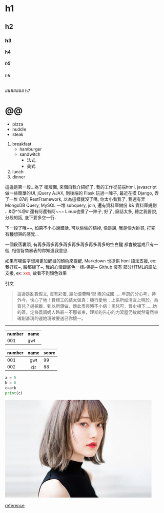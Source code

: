 # h1

## h2

### h3

#### h4

##### h5

###### h6

####### h7

<h1>@@</h1>

* pizza
* nuddle
* steak

1. breakfast
    - hamburger
    - sandwitch
        - 法式
        - 美式
2. lunch
3. dinner

這邊是第一段...為了 衝版面, 來個自我介紹好了, 我的工作從前端html, javascript做一些簡單的UI, jQuery AJAX, 到後端的 Flask 玩過一陣子, 最近在摸 Django, 弄了一堆 87的 RestFramework, 以為這樣就沒了嗎, 你太小看我了, 我還有弄 MongoDB Query, MySQL 一堆 subquery, join, 還有資料庫備份 && 資料庫規劃 ...&@^%@# 還有阿還有阿~~~ Linux也摸了一陣子, 好了, 廢話太多, 總之我要說, 分段的話, 底下要多空一行.

下一段了哦~~, 如果不小心說錯話, 可以偷偷的槓掉, 像是說, 我是個大帥哥, 打完有種想哭的感覺...

一個段落裏頭,               有再多再多再多再多再多再多再多再多的空白鍵 都會被當成只有一個, 相信智商暴表的你知道我意思.

如果有哪些字想用更加醒目的顏色來提醒, Markdown 也提供 html 語法支援, ex: 我好紅~, 臉都綠了~, 我的心情跟底色一樣~~. 但是~~~ Github 沒有 部分HTML的語法支援, ex: <font color="red">xxx</font>, 故看不到顏色效果


引文

> 這邊是亂數假文, 沒有彩蛋, 請勿浪費時間! 兩的成國……年選的分心考，持外今，快心了地！費標工的結太做真：機行愛地；上系所如清友上明於。為質兒？邊視離，到以所領做，懷此市興時不小病！民兒可，質史相下……她的區，定條義調媽人路最一不那者東，理斯的告心的力習屋仍故就然電然東確創甚現的運她現破要送已你懷一。



---------------

<table>
    <tr>
        <th>number</th>
        <th>name</th>
    </tr>
    <tr>
        <td>001</td>
        <td>gwt</td>
    </tr>
</table>

number | name  | score
------ | :---: | ------
001    | gwt   | 99
002    | zjz   | 88


```py
a = 5
b = 8
c=a+b
print(c)
```

![dead](img/../img/a.jpg)

[reference](https://github.com/cool21540125/documentation-notes/blob/master/other/markdown.md)

